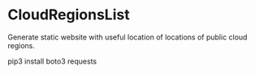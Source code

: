 # CloudRegionsList
Generate static website with useful location of locations of public cloud regions.

pip3 install boto3 requests
